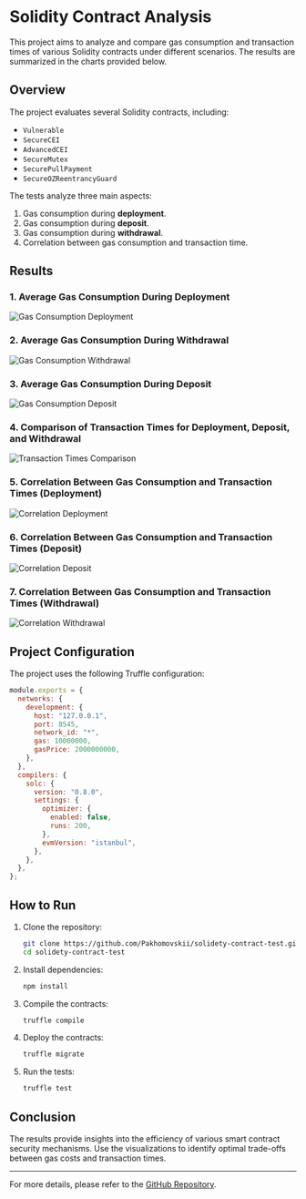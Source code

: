# Solidity Contract Analysis

This project aims to analyze and compare gas consumption and transaction times of various Solidity contracts under different scenarios. The results are summarized in the charts provided below.

## Overview
The project evaluates several Solidity contracts, including:
- `Vulnerable`
- `SecureCEI`
- `AdvancedCEI`
- `SecureMutex`
- `SecurePullPayment`
- `SecureOZReentrancyGuard`

The tests analyze three main aspects:
1. Gas consumption during **deployment**.
2. Gas consumption during **deposit**.
3. Gas consumption during **withdrawal**.
4. Correlation between gas consumption and transaction time.

## Results

### 1. Average Gas Consumption During Deployment
![Gas Consumption Deployment](file-LQ6ayNp6ThmUo3Bcjge4BP)

### 2. Average Gas Consumption During Withdrawal
![Gas Consumption Withdrawal](file-Hox5ge42D98taBQmWqkSKk)

### 3. Average Gas Consumption During Deposit
![Gas Consumption Deposit](file-5uEw6Z1ZecQzpep6hiQRnn)

### 4. Comparison of Transaction Times for Deployment, Deposit, and Withdrawal
![Transaction Times Comparison](file-Xw8LVreK3qaQeqZSmXGq81)

### 5. Correlation Between Gas Consumption and Transaction Times (Deployment)
![Correlation Deployment](file-KUrvMYTZpUkmgTkuhpGhVU)

### 6. Correlation Between Gas Consumption and Transaction Times (Deposit)
![Correlation Deposit](file-DhqddbjCfq3oEz1m3xd9Vi)

### 7. Correlation Between Gas Consumption and Transaction Times (Withdrawal)
![Correlation Withdrawal](file-K1GxT1o6KsUHCGa8U1eVyM)

## Project Configuration

The project uses the following Truffle configuration:

```javascript
module.exports = {
  networks: {   
    development: { 
      host: "127.0.0.1",
      port: 8545,
      network_id: "*",
      gas: 10000000,
      gasPrice: 2000000000,
    },
  },
  compilers: {
    solc: {
      version: "0.8.0",    
      settings: {
        optimizer: {
          enabled: false,
          runs: 200,
        },
        evmVersion: "istanbul",
      },
    },
  },
};
```

## How to Run

1. Clone the repository:
   ```bash
   git clone https://github.com/Pakhomovskii/solidety-contract-test.git
   cd solidety-contract-test
   ```

2. Install dependencies:
   ```bash
   npm install
   ```

3. Compile the contracts:
   ```bash
   truffle compile
   ```

4. Deploy the contracts:
   ```bash
   truffle migrate
   ```

5. Run the tests:
   ```bash
   truffle test
   ```

## Conclusion
The results provide insights into the efficiency of various smart contract security mechanisms. Use the visualizations to identify optimal trade-offs between gas costs and transaction times.

---

For more details, please refer to the [GitHub Repository](https://github.com/Pakhomovskii/solidety-contract-test).
